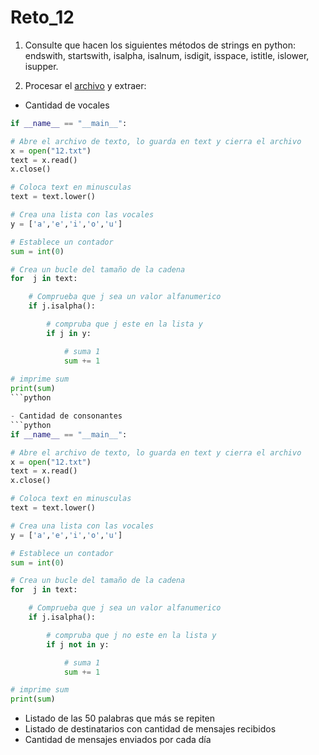# Reto_12

1. Consulte que hacen los siguientes métodos de strings en python: endswith, startswith, isalpha, isalnum, isdigit, isspace, istitle, islower, isupper.

2. Procesar el <a href="https://drive.google.com/file/d/1lGmlAz157fIDp2zk95KInTSJguZusI91/view?usp=sharing">archivo</a> y extraer:
 - Cantidad de vocales
```python
if __name__ == "__main__":

# Abre el archivo de texto, lo guarda en text y cierra el archivo
x = open("12.txt")
text = x.read()
x.close()

# Coloca text en minusculas
text = text.lower()

# Crea una lista con las vocales
y = ['a','e','i','o','u']

# Establece un contador
sum = int(0)

# Crea un bucle del tamaño de la cadena
for  j in text:

    # Comprueba que j sea un valor alfanumerico
    if j.isalpha():

        # compruba que j este en la lista y
        if j in y:

            # suma 1
            sum += 1
            
# imprime sum    
print(sum)
```python

- Cantidad de consonantes
```python
if __name__ == "__main__":

# Abre el archivo de texto, lo guarda en text y cierra el archivo
x = open("12.txt")
text = x.read()
x.close()

# Coloca text en minusculas
text = text.lower()

# Crea una lista con las vocales
y = ['a','e','i','o','u']

# Establece un contador
sum = int(0)

# Crea un bucle del tamaño de la cadena
for  j in text:

    # Comprueba que j sea un valor alfanumerico
    if j.isalpha():

        # compruba que j no este en la lista y
        if j not in y:

            # suma 1
            sum += 1

# imprime sum    
print(sum)
```
 - Listado de las 50 palabras que más se repiten
 - Listado de destinatarios con cantidad de mensajes recibidos
 - Cantidad de mensajes enviados por cada día
